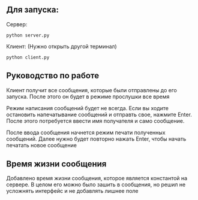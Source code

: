## Для запуска:

Сервер:
```commandline
python server.py
```
Клиент: (Нужно открыть другой терминал)
```commandline
python client.py
```

## Руководство по работе
Клиент получит все сообщения, которые были отправлены до его запуска.
После этого он будет в режиме прослушки все время

Режим написания сообщений будет не всегда. Если вы ходите остановить напечатывание сообщений и отправть свое, нажмите Enter. После этого потребуется ввести имя получателя и само сообщение.

После ввода сообщения начнется режим печати полученных сообщений. Далее нужно будет повторно нажать Enter, чтобы начать печатать новое сообщение

## Время жизни сообщения
Добавлено время жизни сообщения, которое является константой на сервере. В целом его можно было зашить в сообщения, но решил не усложнять интерфейс и не добавлять лишнее поле